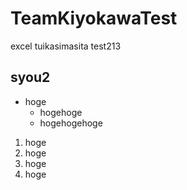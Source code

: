# TeamKiyokawaTest
excel tuikasimasita
test213
## syou2
* hoge
  * hogehoge
  * hogehogehoge
 1. hoge
 1. hoge
  1. hoge
  1. hoge
